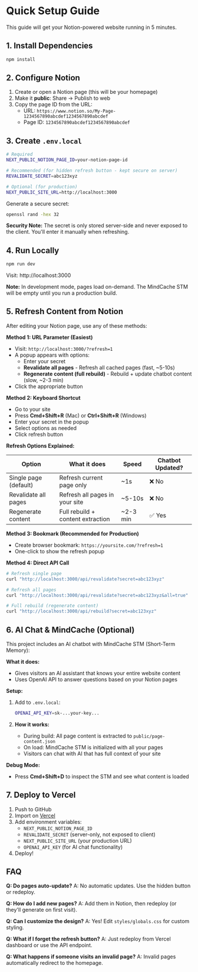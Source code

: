 # Quick Setup Guide

This guide will get your Notion-powered website running in 5 minutes.

## 1. Install Dependencies
```bash
npm install
```

## 2. Configure Notion

1. Create or open a Notion page (this will be your homepage)
2. Make it **public**: Share → Publish to web
3. Copy the page ID from the URL:
   - URL: `https://www.notion.so/My-Page-1234567890abcdef1234567890abcdef`
   - Page ID: `1234567890abcdef1234567890abcdef`

## 3. Create `.env.local`

```bash
# Required
NEXT_PUBLIC_NOTION_PAGE_ID=your-notion-page-id

# Recommended (for hidden refresh button - kept secure on server)
REVALIDATE_SECRET=abc123xyz

# Optional (for production)
NEXT_PUBLIC_SITE_URL=http://localhost:3000
```

Generate a secure secret:
```bash
openssl rand -hex 32
```

**Security Note:** The secret is only stored server-side and never exposed to the client. You'll enter it manually when refreshing.

## 4. Run Locally

```bash
npm run dev
```

Visit: http://localhost:3000

**Note:** In development mode, pages load on-demand. The MindCache STM will be empty until you run a production build.

## 5. Refresh Content from Notion

After editing your Notion page, use any of these methods:

**Method 1: URL Parameter (Easiest)**
- Visit: `http://localhost:3000/?refresh=1`
- A popup appears with options:
  - Enter your secret
  - **Revalidate all pages** - Refresh all cached pages (fast, ~5-10s)
  - **Regenerate content (full rebuild)** - Rebuild + update chatbot content (slow, ~2-3 min)
- Click the appropriate button

**Method 2: Keyboard Shortcut**
- Go to your site
- Press **Cmd+Shift+R** (Mac) or **Ctrl+Shift+R** (Windows)
- Enter your secret in the popup
- Select options as needed
- Click refresh button

**Refresh Options Explained:**

| Option | What it does | Speed | Chatbot Updated? |
|--------|-------------|-------|------------------|
| Single page (default) | Refresh current page only | ~1s | ❌ No |
| Revalidate all pages | Refresh all pages in your site | ~5-10s | ❌ No |
| Regenerate content | Full rebuild + content extraction | ~2-3 min | ✅ Yes |

**Method 3: Bookmark (Recommended for Production)**
- Create browser bookmark: `https://yoursite.com/?refresh=1`
- One-click to show the refresh popup

**Method 4: Direct API Call**
```bash
# Refresh single page
curl "http://localhost:3000/api/revalidate?secret=abc123xyz"

# Refresh all pages
curl "http://localhost:3000/api/revalidate?secret=abc123xyz&all=true"

# Full rebuild (regenerate content)
curl "http://localhost:3000/api/rebuild?secret=abc123xyz"
```

## 6. AI Chat & MindCache (Optional)

This project includes an AI chatbot with MindCache STM (Short-Term Memory):

**What it does:**
- Gives visitors an AI assistant that knows your entire website content
- Uses OpenAI API to answer questions based on your Notion pages

**Setup:**
1. Add to `.env.local`:
   ```bash
   OPENAI_API_KEY=sk-...your-key...
   ```

2. **How it works:**
   - During build: All page content is extracted to `public/page-content.json`
   - On load: MindCache STM is initialized with all your pages
   - Visitors can chat with AI that has full context of your site

**Debug Mode:**
- Press **Cmd+Shift+D** to inspect the STM and see what content is loaded

## 7. Deploy to Vercel

1. Push to GitHub
2. Import on [Vercel](https://vercel.com)
3. Add environment variables:
   - `NEXT_PUBLIC_NOTION_PAGE_ID`
   - `REVALIDATE_SECRET` (server-only, not exposed to client)
   - `NEXT_PUBLIC_SITE_URL` (your production URL)
   - `OPENAI_API_KEY` (for AI chat functionality)
4. Deploy!

## FAQ

**Q: Do pages auto-update?**
A: No automatic updates. Use the hidden button or redeploy.

**Q: How do I add new pages?**
A: Add them in Notion, then redeploy (or they'll generate on first visit).

**Q: Can I customize the design?**
A: Yes! Edit `styles/globals.css` for custom styling.

**Q: What if I forget the refresh button?**
A: Just redeploy from Vercel dashboard or use the API endpoint.

**Q: What happens if someone visits an invalid page?**
A: Invalid pages automatically redirect to the homepage.

